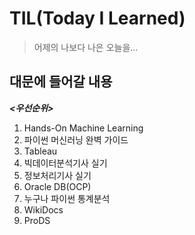 # TIL(Today I Learned)

> 어제의 나보다 나은 오늘을...



## 대문에 들어갈 내용

***<우선순위>***

1. Hands-On Machine Learning
2. 파이썬 머신러닝 완벽 가이드
3. Tableau
4. 빅데이터분석기사 실기
5. 정보처리기사 실기
6. Oracle DB(OCP)
7. 누구나 파이썬 통계분석
8. WikiDocs
9. ProDS
